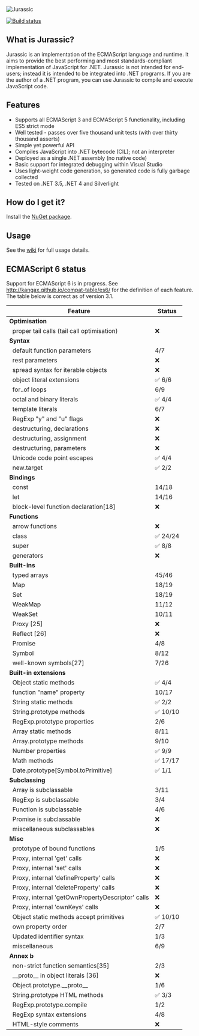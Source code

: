 ![Jurassic](https://raw.githubusercontent.com/wiki/paulbartrum/jurassic/logo.png)

[![Build status](https://ci.appveyor.com/api/projects/status/rx2xy5srhmv3kbkd/branch/master?svg=true)](https://ci.appveyor.com/project/paulbartrum/jurassic/branch/master)

## What is Jurassic?

Jurassic is an implementation of the ECMAScript language and runtime. It aims to provide
the best performing and most standards-compliant implementation of JavaScript for .NET.
Jurassic is not intended for end-users; instead it is intended to be integrated into .NET
programs. If you are the author of a .NET program, you can use Jurassic to compile and
execute JavaScript code.

## Features
* Supports all ECMAScript 3 and ECMAScript 5 functionality, including ES5 strict mode
* Well tested - passes over five thousand unit tests (with over thirty thousand asserts)
* Simple yet powerful API
* Compiles JavaScript into .NET bytecode (CIL); not an interpreter
* Deployed as a single .NET assembly (no native code)
* Basic support for integrated debugging within Visual Studio
* Uses light-weight code generation, so generated code is fully garbage collected
* Tested on .NET 3.5, .NET 4 and Silverlight

## How do I get it?

Install the [NuGet package](https://www.nuget.org/packages/Jurassic/).

## Usage

See the [wiki](https://github.com/paulbartrum/jurassic/wiki) for full usage details.

## ECMAScript 6 status

Support for ECMAScript 6 is in progress. See http://kangax.github.io/compat-table/es6/
for the definition of each feature. The table below is correct as of version 3.1.

Feature|Status
-------|------
**Optimisation**|
&nbsp;&nbsp;proper tail calls (tail call optimisation)|:x:
**Syntax**|
&nbsp;&nbsp;default function parameters|4/7
&nbsp;&nbsp;rest parameters|:x:
&nbsp;&nbsp;spread syntax for iterable objects|:x:
&nbsp;&nbsp;object literal extensions|:white_check_mark: 6/6
&nbsp;&nbsp;for..of loops|6/9
&nbsp;&nbsp;octal and binary literals|:white_check_mark: 4/4
&nbsp;&nbsp;template literals|6/7
&nbsp;&nbsp;RegExp "y" and "u" flags|:x:
&nbsp;&nbsp;destructuring, declarations|:x:
&nbsp;&nbsp;destructuring, assignment|:x:
&nbsp;&nbsp;destructuring, parameters|:x:
&nbsp;&nbsp;Unicode code point escapes|:white_check_mark: 4/4
&nbsp;&nbsp;new.target|:white_check_mark: 2/2
**Bindings**|
&nbsp;&nbsp;const|14/18
&nbsp;&nbsp;let|14/16
&nbsp;&nbsp;block-level function declaration[18]|:x:
**Functions**|
&nbsp;&nbsp;arrow functions|:x:
&nbsp;&nbsp;class|:white_check_mark: 24/24
&nbsp;&nbsp;super|:white_check_mark: 8/8
&nbsp;&nbsp;generators|:x:
**Built-ins**|
&nbsp;&nbsp;typed arrays|45/46
&nbsp;&nbsp;Map|18/19
&nbsp;&nbsp;Set|18/19
&nbsp;&nbsp;WeakMap|11/12
&nbsp;&nbsp;WeakSet|10/11
&nbsp;&nbsp;Proxy  [25]|:x:
&nbsp;&nbsp;Reflect  [26]|:x:
&nbsp;&nbsp;Promise|4/8
&nbsp;&nbsp;Symbol|8/12
&nbsp;&nbsp;well-known symbols[27]|7/26
**Built-in extensions**|
&nbsp;&nbsp;Object static methods|:white_check_mark: 4/4
&nbsp;&nbsp;function "name" property|10/17
&nbsp;&nbsp;String static methods|:white_check_mark: 2/2
&nbsp;&nbsp;String.prototype methods|:white_check_mark: 10/10
&nbsp;&nbsp;RegExp.prototype properties|2/6
&nbsp;&nbsp;Array static methods|8/11
&nbsp;&nbsp;Array.prototype methods|9/10
&nbsp;&nbsp;Number properties|:white_check_mark: 9/9
&nbsp;&nbsp;Math methods|:white_check_mark: 17/17
&nbsp;&nbsp;Date.prototype[Symbol.toPrimitive]|:white_check_mark: 1/1
**Subclassing**|
&nbsp;&nbsp;Array is subclassable|3/11
&nbsp;&nbsp;RegExp is subclassable|3/4
&nbsp;&nbsp;Function is subclassable|4/6
&nbsp;&nbsp;Promise is subclassable|:x:
&nbsp;&nbsp;miscellaneous subclassables|:x:
**Misc**|
&nbsp;&nbsp;prototype of bound functions|1/5
&nbsp;&nbsp;Proxy, internal 'get' calls|:x:
&nbsp;&nbsp;Proxy, internal 'set' calls|:x:
&nbsp;&nbsp;Proxy, internal 'defineProperty' calls|:x:
&nbsp;&nbsp;Proxy, internal 'deleteProperty' calls|:x:
&nbsp;&nbsp;Proxy, internal 'getOwnPropertyDescriptor' calls|:x:
&nbsp;&nbsp;Proxy, internal 'ownKeys' calls|:x:
&nbsp;&nbsp;Object static methods accept primitives|:white_check_mark: 10/10
&nbsp;&nbsp;own property order|2/7
&nbsp;&nbsp;Updated identifier syntax|1/3
&nbsp;&nbsp;miscellaneous|6/9
**Annex b**|
&nbsp;&nbsp;non-strict function semantics[35]|2/3
&nbsp;&nbsp;\_\_proto\_\_ in object literals  [36]|:x:
&nbsp;&nbsp;Object.prototype.\_\_proto\_\_|1/6
&nbsp;&nbsp;String.prototype HTML methods|:white_check_mark: 3/3
&nbsp;&nbsp;RegExp.prototype.compile|1/2
&nbsp;&nbsp;RegExp syntax extensions|4/8
&nbsp;&nbsp;HTML-style comments|:x:
